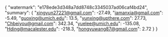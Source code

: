 {
    "watermark": "e178ede3d348a7dd8748c3345037ad06caf4bd24", 
    "summary": {
        "xingyun27221@gmail.com": -27.49, 
        "iamanxia@gmail.com": -5.49, 
        "guoxing@umich.edu": 13.5, 
        "yunxing@upthere.com": 27.73, 
        "Chbeiyou@gmail.com": 342.34, 
        "yuelee@umich.edu": -135.08, 
        "Hding@macalester.edu": -218.3, 
        "hongyuwang87@gmail.com": 2.72
    }
}